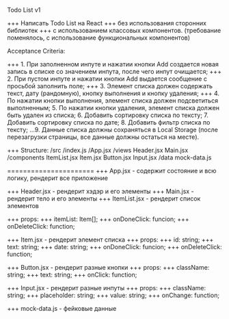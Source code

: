 Todo List v1

+++ Написать Todo List на React
+++ без использования сторонних библиотек
+++ с использованием классовых компонентов. (требование поменялось, с использование функциональных компонентов)

Acceptance Criteria:

+++ 1. При заполненном инпуте и нажатии кнопки Add создается новая запись в списке со значением инпута, после чего инпут очищается;
+++ 2. При пустом инпуте и нажатии кнопки Add выдается сообщение с просьбой заполнить поле;
+++ 3. Элемент списка должен содержать текст, дату (рандомную), кнопку выполнения и кнопку удаления;
+++ 4. По нажатии кнопки выполнения, элемент списка должен подсветиться выполненным; 5. По нажатии кнопки удаления, элемент списка должен быть удален из списка; 6. Добавить сортировку списка по тексту; 7. Добавить сортировку списка по дате; 8. Добавить фильтр списка по тексту;
...9. Данные списка должны сохраняться в Local Storage (после перезагрузки страницы, все данные должны остаться на месте).

<!-- по структуре по ТЗ все соответсвует, но так как применяется подход модульного CSS глубина каталогов больше   -->

+++ Structure:
/src
/index.js
/App.jsx
/views
Header.jsx
Main.jsx
/components
ItemList.jsx
Item.jsx
Button.jsx
Input.jsx
/data
mock-data.js

======================
+++ App.jsx - содержит состояние и всю логику, рендерит все приложение

+++ Header.jsx - рендерит хэдэр и его элементы
+++ Main.jsx - рендерит тело и его элементы
+++ ItemList.jsx - рендерит список элементов

+++ props:
+++ itemList: Item[];
+++ onDoneClick: funcion;
+++ onDeleteClick: function;

+++ Item.jsx - рендерит элемент списка
+++ props:
+++ id: string;
+++ text: string;
+++ date: string;
+++ onDoneClick: funcion;
+++ onDeleteClick: function;

+++ Button.jsx - рендерит разные кнопки
+++ props:
+++ className: string;
+++ text: string;
+++ onClick: function;

+++ Input.jsx - рендерит разные инпуты
+++ props:
+++ className: string;
+++ placeholder: string;
+++ value: string;
+++ onChange: function;

+++ mock-data.js - фейковые данные
